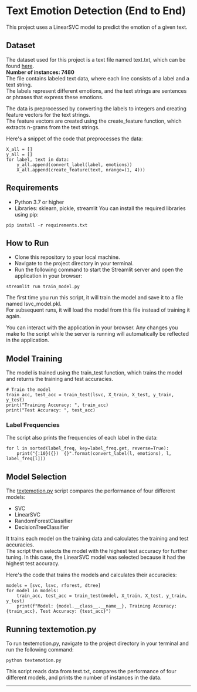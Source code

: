 # Text Emotion Detection (End to End)
This project uses a LinearSVC model to predict the emotion of a given text.  

## Dataset
The dataset used for this project is a text file named text.txt, which can be found [here](https://github.com/amankharwal/Website-data/blob/master/text.txt).  
**Number of instances: 7480**  
The file contains labeled text data, where each line consists of a label and a text string.   
The labels represent different emotions, and the text strings are sentences or phrases that express these emotions.  

The data is preprocessed by converting the labels to integers and creating feature vectors for the text strings.   
The feature vectors are created using the create_feature function, which extracts n-grams from the text strings.  

Here's a snippet of the code that preprocesses the data:  
```
X_all = []
y_all = []
for label, text in data:
    y_all.append(convert_label(label, emotions))
    X_all.append(create_feature(text, nrange=(1, 4)))
```



## Requirements
- Python 3.7 or higher
- Libraries: sklearn, pickle, streamlit
You can install the required libraries using pip:
```
pip install -r requirements.txt
```

## How to Run

- Clone this repository to your local machine.
-  Navigate to the project directory in your terminal.
-  Run the following command to start the Streamlit server and open the application in your browser:

```
streamlit run train_model.py
```

The first time you run this script, it will train the model and save it to a file named lsvc_model.pkl.   
For subsequent runs, it will load the model from this file instead of training it again.  

You can interact with the application in your browser. Any changes you make to the script while the server is running will automatically be reflected in the application.  

## Model Training
The model is trained using the train_test function, which trains the model and returns the training and test accuracies.  


```
# Train the model
train_acc, test_acc = train_test(lsvc, X_train, X_test, y_train, y_test)
print("Training Accuracy: ", train_acc)
print("Test Accuracy: ", test_acc)
```


### Label Frequencies

The script also prints the frequencies of each label in the data:  


```
for l in sorted(label_freq, key=label_freq.get, reverse=True):
    print("{:10}({})  {}".format(convert_label(l, emotions), l, label_freq[l]))
```

## Model Selection

The [textemotion.py](https://github.com/BhavyaChawlaGit/End-to-End-Text-Emotions-Detection/blob/f0a53d49c26640b973944a84297afebac597a68d/textemotion.py) script compares the performance of four different models: 
- SVC
- LinearSVC
- RandomForestClassifier
- DecisionTreeClassifier

It trains each model on the training data and calculates the training and test accuracies.  
The script then selects the model with the highest test accuracy for further tuning. In this case, the LinearSVC model was selected because it had the highest test accuracy.  

Here's the code that trains the models and calculates their accuracies:  

```
models = [svc, lsvc, rforest, dtree]
for model in models:
    train_acc, test_acc = train_test(model, X_train, X_test, y_train, y_test)
    print(f"Model: {model.__class__.__name__}, Training Accuracy: {train_acc}, Test Accuracy: {test_acc}")
```


## Running textemotion.py
To run textemotion.py, navigate to the project directory in your terminal and run the following command:  
```
python textemotion.py
```
This script reads data from text.txt, compares the performance of four different models, and prints the number of instances in the data.  

---





